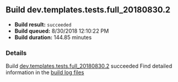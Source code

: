## Build dev.templates.tests.full_20180830.2
- **Build result:** `succeeded`
- **Build queued:** 8/30/2018 12:10:22 PM
- **Build duration:** 144.85 minutes
### Details
Build [dev.templates.tests.full_20180830.2](https://winappstudio.visualstudio.com/web/build.aspx?pcguid=a4ef43be-68ce-4195-a619-079b4d9834c2&builduri=vstfs%3a%2f%2f%2fBuild%2fBuild%2f26183) succeeded
Find detailed information in the [build log files](https://uwpctdiags.blob.core.windows.net/buildlogs/dev.templates.tests.full_20180830.2_logs.zip)
